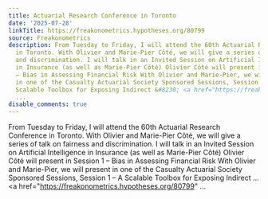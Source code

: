 ```yaml
---
title: Actuarial Research Conference in Toronto
date: '2025-07-28'
linkTitle: https://freakonometrics.hypotheses.org/80799
source: Freakonometrics
description: From Tuesday to Friday, I will attend the 60th Actuarial Research Conference
  in Toronto. With Olivier and Marie-Pier Côté, we will give a series of talk on fairness
  and discrimination. I will talk in an Invited Session on Artificial Intelligence
  in Insurance (as well as Marie-Pier Côté) Olivier Côté will present in Session 1
  – Bias in Assessing Financial Risk With Olivier and Marie-Pier, we will present
  in one of the Casualty Actuarial Society Sponsored Sessions, Session 1 &#8211; A
  Scalable Toolbox for Exposing Indirect &#8230; <a href="https://freakonometrics.hypotheses.org/80799"
  ...
disable_comments: true
---
```

From Tuesday to Friday, I will attend the 60th Actuarial Research Conference in Toronto. With Olivier and Marie-Pier Côté, we will give a series of talk on fairness and discrimination. I will talk in an Invited Session on Artificial Intelligence in Insurance (as well as Marie-Pier Côté) Olivier Côté will present in Session 1 – Bias in Assessing Financial Risk With Olivier and Marie-Pier, we will present in one of the Casualty Actuarial Society Sponsored Sessions, Session 1 &#8211; A Scalable Toolbox for Exposing Indirect &#8230; <a href="https://freakonometrics.hypotheses.org/80799" ...